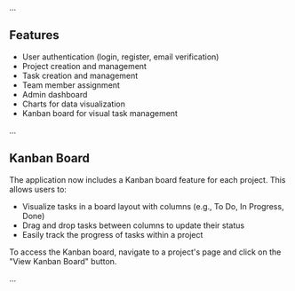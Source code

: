 ...

## Features

- User authentication (login, register, email verification)
- Project creation and management
- Task creation and management
- Team member assignment
- Admin dashboard
- Charts for data visualization
- Kanban board for visual task management

...

## Kanban Board

The application now includes a Kanban board feature for each project. This allows users to:

- Visualize tasks in a board layout with columns (e.g., To Do, In Progress, Done)
- Drag and drop tasks between columns to update their status
- Easily track the progress of tasks within a project

To access the Kanban board, navigate to a project's page and click on the "View Kanban Board" button.

...

